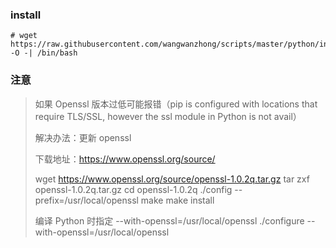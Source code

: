 ### install

```
# wget https://raw.githubusercontent.com/wangwanzhong/scripts/master/python/ins_py.sh -O -| /bin/bash
```


### 注意

> 如果 Openssl 版本过低可能报错（pip is configured with locations that require TLS/SSL, however the ssl module in Python is not avail）
> 
> 解决办法：更新 openssl
> 
> 下载地址：https://www.openssl.org/source/
> 
> wget https://www.openssl.org/source/openssl-1.0.2q.tar.gz
> tar zxf openssl-1.0.2q.tar.gz
> cd openssl-1.0.2q
> ./config --prefix=/usr/local/openssl
> make
> make install
> 
> 编译 Python 时指定 --with-openssl=/usr/local/openssl
> ./configure --with-openssl=/usr/local/openssl